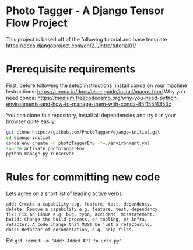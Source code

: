 # Photo Tagger - A Django Tensor Flow Project

This project is based off of the following tutorial and base template
https://docs.djangoproject.com/en/2.1/intro/tutorial01/

# Prerequisite requirements

First, before following the setup instructions, install conda on your machine
Instructions: https://conda.io/docs/user-guide/install/macos.html
Why you need conda: https://medium.freecodecamp.org/why-you-need-python-environments-and-how-to-manage-them-with-conda-85f155f4353c

You can clone this repository, install all dependencies and try it in your
browser quite easily:

```bash
git clone https://github.com/PhotoTagger/django-initial.git
cd django-initial
conda env create -n photoTaggerEnv -f=./environment.yml
source activate photoTaggerEnv
python manage.py runserver
```

# Rules for committing new code
Lets agree on a short list of leading active verbs:
```
add: Create a capability e.g. feature, test, dependency.
delete: Remove a capability e.g. feature, test, dependency.
fix: Fix an issue e.g. bug, typo, accident, misstatement.
build: Change the build process, or tooling, or infra.
refactor: A code change that MUST be just a refactoring.
docs: Refactor of documentation, e.g. help files.
```

Ex: `git commit -m "Add: Added API to urls.py"`
